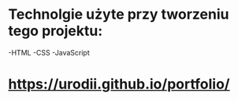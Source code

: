 # Technolgie użyte przy tworzeniu tego projektu:
-HTML
-CSS
-JavaScript
# https://urodii.github.io/portfolio/ 
